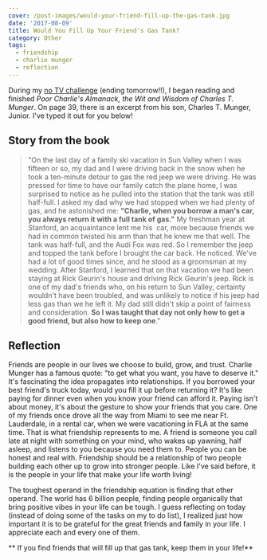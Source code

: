 ```yaml
---
cover: /post-images/would-your-friend-fill-up-the-gas-tank.jpg
date: '2017-08-09'
title: Would You Fill Up Your Friend's Gas Tank?
category: Other
tags:
  - friendship
  - charlie munger
  - reflection
---
```

During my [no TV challenge](https://kalebmckelvey.xyz/challenges/tv-challenge/) (ending tomorrow!!), I began reading and finished _Poor Charlie's Almanack, the Wit and Wisdom of Charles T. Munger_. On page 39, there is an excerpt from his son, Charles T. Munger, Junior. I've typed it out for you below! 

## Story from the book

> "On the last day of a family ski vacation in Sun Valley when I was fifteen or so, my dad and I were driving back in the snow when he took a ten-minute detour to gas the red jeep we were driving. He was pressed for time to have our family catch the plane home, I was surprised to notice as he pulled into the station that the tank was still half-full. I asked my dad why we had stopped when we had plenty of gas, and he astonished me: **"Charlie, when you borrow a man's car, you always return it with a full tank of gas."** My freshman year at Stanford, an acquaintance lent me his  car, more because friends we had in common twisted his arm than that he knew me that well. The tank was half-full, and the Audi Fox was red. So I remember the jeep and topped the tank before I brought the car back. He noticed. We've had a lot of good times since, and he stood as a groomsman at my wedding. After Stanford, I learned that on that vacation we had been staying at Rick Geurin's house and driving Rick Geurin's jeep. Rick is one of my dad's friends who, on his return to Sun Valley, certainty wouldn't have been troubled, and was unlikely to notice if his jeep had less gas than we he left it. My dad still didn't skip a point of fairness and consideration. **So I was taught that day not only how to get a good friend, but also how to keep one**."

## Reflection

Friends are people in our lives we choose to build, grow, and trust. Charlie Munger has a famous quote: "to get what you want, you have to deserve it." It's fascinating the idea propagates into relationships. If you borrowed your best friend's truck today, would you fill it up before returning it? It's like paying for dinner even when you know your friend can afford it. Paying isn't about money, it's about the gesture to show your friends that you care. One of my friends once drove all the way from Miami to see me near Ft. Lauderdale, in a rental car, when we were vacationing in FLA at the same time. That is what friendship represents to me. A friend is someone you call late at night with something on your mind, who wakes up yawning, half asleep, and listens to you because you need them to. People you can be honest and real with. Friendship should be a relationship of two people building each other up to grow into stronger people. Like I've said before, it is the people in your life that make your life worth living! 

The toughest operand in the friendship equation is finding that other operand. The world has 6 billion people, finding people organically that bring positive vibes in your life can be tough. I guess reflecting on today (instead of doing some of the tasks on my to do list), I realized just how important it is to be grateful for the great friends and family in your life. I appreciate each and every one of them.

** If you find friends that will fill up that gas tank, keep them in your life!**
